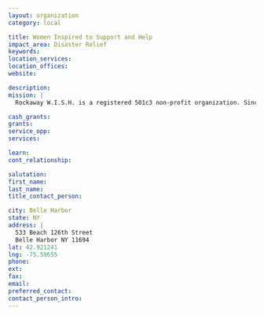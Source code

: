 ```yaml
---
layout: organization
category: local

title: Women Inspired to Support and Help
impact_area: Disaster Relief
keywords: 
location_services: 
location_offices: 
website: 

description: 
mission: |
  Rockaway W.I.S.H. is a registered 501c3 non-profit organization. Since 2006, our group of born & bred Rockawayites, has been at the forefront of local volunteer efforts, aiding our neighbors in times of need. On October 29, 2012, Hurricane Sandy decimated our home town, making our presence in the neighborhood more crucial than ever before. Our Mission, post Hurricane Sandy, is to provide monetary relief to victims during the recovery and rebuild phases of this disaster. 

cash_grants: 
grants: 
service_opp: 
services: 

learn: 
cont_relationship: 

salutation: 
first_name: 
last_name: 
title_contact_person: 

city: Belle Harbor
state: NY
address: |
  533 Beach 126th Street  
  Belle Harbor NY 11694
lat: 42.921241
lng: -75.59655
phone: 
ext: 
fax: 
email: 
preferred_contact: 
contact_person_intro: 
---
```

